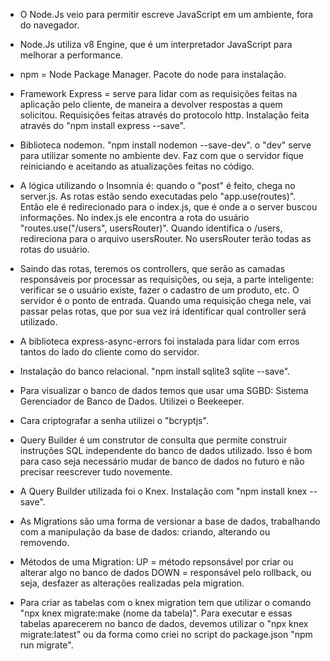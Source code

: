 - O Node.Js veio para permitir escreve JavaScript em um ambiente, fora do navegador.

- Node.Js utiliza v8 Engine, que é um interpretador JavaScript para melhorar a performance.

- npm = Node Package Manager. Pacote do node para instalação.

- Framework Express = serve para lidar com as requisições feitas na aplicação pelo cliente, de maneira a devolver respostas a quem solicitou. Requisições feitas através do protocolo http. Instalação feita através do "npm install express --save".

- Biblioteca nodemon. "npm install nodemon --save-dev". o "dev" serve para utilizar somente no ambiente dev. Faz com que o servidor fique reiniciando e aceitando as atualizações feitas no código.

- A lógica utilizando o Insomnia é: quando o "post" é feito, chega no server.js. As rotas estão sendo executadas pelo "app.use(routes)". Então ele é redirecionado para o index.js, que é onde a o server buscou informações. No index.js ele encontra a rota do usuário "routes.use("/users", usersRouter)". Quando identifica o /users, redireciona para o arquivo usersRouter. No usersRouter terão todas as rotas do usuário.

- Saindo das rotas, teremos os controllers, que serão as camadas responsáveis por processar as requisições, ou seja, a parte inteligente: verificar se o usuário existe, fazer o cadastro de um produto, etc.
  O servidor é o ponto de entrada. Quando uma requisição chega nele, vai passar pelas rotas, que por sua vez irá identificar qual controller será utilizado.

- A biblioteca express-async-errors foi instalada para lidar com erros tantos do lado do cliente como do servidor.

- Instalação do banco relacional. "npm install sqlite3 sqlite --save".

- Para visualizar o banco de dados temos que usar uma SGBD: Sistema Gerenciador de Banco de Dados. Utilizei o Beekeeper.

- Cara criptografar a senha utilizei o "bcryptjs".

- Query Builder é um construtor de consulta que permite construir instruções SQL independente do banco de dados utilizado. Isso é bom para caso seja necessário mudar de banco de dados no futuro e não precisar reescrever tudo novemente.

- A Query Builder utilizada foi o Knex. Instalação com "npm install knex --save".

- As Migrations são uma forma de versionar a base de dados, trabalhando com a manipulação da base de dados: criando, alterando ou removendo.

- Métodos de uma Migration:
UP = método repsonsável por criar ou alterar algo no banco de dados
DOWN = responsável pelo rollback, ou seja, desfazer as alterações realizadas pela migration.

- Para criar as tabelas com o knex migration tem que utilizar o comando "npx knex migrate:make (nome da tabela)".
Para executar e essas tabelas aparecerem no banco de dados, devemos utilizar o "npx knex migrate:latest" ou da forma como criei no script do package.json "npm run migrate".


